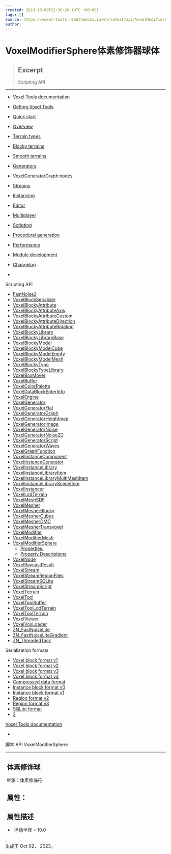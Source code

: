 ```yaml
---
created: 2023-10-09T22:38:26 (UTC +08:00)
tags: []
source: https://voxel-tools.readthedocs.io/en/latest/api/VoxelModifierSphere/
author: 
---
```


# VoxelModifierSphere体素修饰器球体

> ## Excerpt
> Scripting API

---
-   [Voxel Tools documentation](https://voxel-tools.readthedocs.io/en/latest/)

-   [Getting Voxel Tools](https://voxel-tools.readthedocs.io/en/latest/getting_the_module/)

-   [Quick start](https://voxel-tools.readthedocs.io/en/latest/quick_start/)

-   [Overview](https://voxel-tools.readthedocs.io/en/latest/overview/)

-   [Terrain types](https://voxel-tools.readthedocs.io/en/latest/terrain_types/)

-   [Blocky terrains](https://voxel-tools.readthedocs.io/en/latest/blocky_terrain/)

-   [Smooth terrains](https://voxel-tools.readthedocs.io/en/latest/smooth_terrain/)

-   [Generators](https://voxel-tools.readthedocs.io/en/latest/generators/)

-   [VoxelGeneratorGraph nodes](https://voxel-tools.readthedocs.io/en/latest/graph_nodes/)

-   [Streams](https://voxel-tools.readthedocs.io/en/latest/streams/)

-   [Instancing](https://voxel-tools.readthedocs.io/en/latest/instancing/)

-   [Editor](https://voxel-tools.readthedocs.io/en/latest/editor/)

-   [Multiplayer](https://voxel-tools.readthedocs.io/en/latest/multiplayer/)

-   [Scripting](https://voxel-tools.readthedocs.io/en/latest/scripting/)

-   [Procedural generation](https://voxel-tools.readthedocs.io/en/latest/procedural_generation/)

-   [Performance](https://voxel-tools.readthedocs.io/en/latest/performance/)

-   [Module development](https://voxel-tools.readthedocs.io/en/latest/module_development/)

-   [Changelog](https://voxel-tools.readthedocs.io/en/latest/changelog/)

-   [](https://voxel-tools.readthedocs.io/en/latest/___/)

Scripting API

-   [FastNoise2](https://voxel-tools.readthedocs.io/en/latest/api/FastNoise2/)
-   [VoxelBlockSerializer](https://voxel-tools.readthedocs.io/en/latest/api/VoxelBlockSerializer/)
-   [VoxelBlockyAttribute](https://voxel-tools.readthedocs.io/en/latest/api/VoxelBlockyAttribute/)
-   [VoxelBlockyAttributeAxis](https://voxel-tools.readthedocs.io/en/latest/api/VoxelBlockyAttributeAxis/)
-   [VoxelBlockyAttributeCustom](https://voxel-tools.readthedocs.io/en/latest/api/VoxelBlockyAttributeCustom/)
-   [VoxelBlockyAttributeDirection](https://voxel-tools.readthedocs.io/en/latest/api/VoxelBlockyAttributeDirection/)
-   [VoxelBlockyAttributeRotation](https://voxel-tools.readthedocs.io/en/latest/api/VoxelBlockyAttributeRotation/)
-   [VoxelBlockyLibrary](https://voxel-tools.readthedocs.io/en/latest/api/VoxelBlockyLibrary/)
-   [VoxelBlockyLibraryBase](https://voxel-tools.readthedocs.io/en/latest/api/VoxelBlockyLibraryBase/)
-   [VoxelBlockyModel](https://voxel-tools.readthedocs.io/en/latest/api/VoxelBlockyModel/)
-   [VoxelBlockyModelCube](https://voxel-tools.readthedocs.io/en/latest/api/VoxelBlockyModelCube/)
-   [VoxelBlockyModelEmpty](https://voxel-tools.readthedocs.io/en/latest/api/VoxelBlockyModelEmpty/)
-   [VoxelBlockyModelMesh](https://voxel-tools.readthedocs.io/en/latest/api/VoxelBlockyModelMesh/)
-   [VoxelBlockyType](https://voxel-tools.readthedocs.io/en/latest/api/VoxelBlockyType/)
-   [VoxelBlockyTypeLibrary](https://voxel-tools.readthedocs.io/en/latest/api/VoxelBlockyTypeLibrary/)
-   [VoxelBoxMover](https://voxel-tools.readthedocs.io/en/latest/api/VoxelBoxMover/)
-   [VoxelBuffer](https://voxel-tools.readthedocs.io/en/latest/api/VoxelBuffer/)
-   [VoxelColorPalette](https://voxel-tools.readthedocs.io/en/latest/api/VoxelColorPalette/)
-   [VoxelDataBlockEnterInfo](https://voxel-tools.readthedocs.io/en/latest/api/VoxelDataBlockEnterInfo/)
-   [VoxelEngine](https://voxel-tools.readthedocs.io/en/latest/api/VoxelEngine/)
-   [VoxelGenerator](https://voxel-tools.readthedocs.io/en/latest/api/VoxelGenerator/)
-   [VoxelGeneratorFlat](https://voxel-tools.readthedocs.io/en/latest/api/VoxelGeneratorFlat/)
-   [VoxelGeneratorGraph](https://voxel-tools.readthedocs.io/en/latest/api/VoxelGeneratorGraph/)
-   [VoxelGeneratorHeightmap](https://voxel-tools.readthedocs.io/en/latest/api/VoxelGeneratorHeightmap/)
-   [VoxelGeneratorImage](https://voxel-tools.readthedocs.io/en/latest/api/VoxelGeneratorImage/)
-   [VoxelGeneratorNoise](https://voxel-tools.readthedocs.io/en/latest/api/VoxelGeneratorNoise/)
-   [VoxelGeneratorNoise2D](https://voxel-tools.readthedocs.io/en/latest/api/VoxelGeneratorNoise2D/)
-   [VoxelGeneratorScript](https://voxel-tools.readthedocs.io/en/latest/api/VoxelGeneratorScript/)
-   [VoxelGeneratorWaves](https://voxel-tools.readthedocs.io/en/latest/api/VoxelGeneratorWaves/)
-   [VoxelGraphFunction](https://voxel-tools.readthedocs.io/en/latest/api/VoxelGraphFunction/)
-   [VoxelInstanceComponent](https://voxel-tools.readthedocs.io/en/latest/api/VoxelInstanceComponent/)
-   [VoxelInstanceGenerator](https://voxel-tools.readthedocs.io/en/latest/api/VoxelInstanceGenerator/)
-   [VoxelInstanceLibrary](https://voxel-tools.readthedocs.io/en/latest/api/VoxelInstanceLibrary/)
-   [VoxelInstanceLibraryItem](https://voxel-tools.readthedocs.io/en/latest/api/VoxelInstanceLibraryItem/)
-   [VoxelInstanceLibraryMultiMeshItem](https://voxel-tools.readthedocs.io/en/latest/api/VoxelInstanceLibraryMultiMeshItem/)
-   [VoxelInstanceLibrarySceneItem](https://voxel-tools.readthedocs.io/en/latest/api/VoxelInstanceLibrarySceneItem/)
-   [VoxelInstancer](https://voxel-tools.readthedocs.io/en/latest/api/VoxelInstancer/)
-   [VoxelLodTerrain](https://voxel-tools.readthedocs.io/en/latest/api/VoxelLodTerrain/)
-   [VoxelMeshSDF](https://voxel-tools.readthedocs.io/en/latest/api/VoxelMeshSDF/)
-   [VoxelMesher](https://voxel-tools.readthedocs.io/en/latest/api/VoxelMesher/)
-   [VoxelMesherBlocky](https://voxel-tools.readthedocs.io/en/latest/api/VoxelMesherBlocky/)
-   [VoxelMesherCubes](https://voxel-tools.readthedocs.io/en/latest/api/VoxelMesherCubes/)
-   [VoxelMesherDMC](https://voxel-tools.readthedocs.io/en/latest/api/VoxelMesherDMC/)
-   [VoxelMesherTransvoxel](https://voxel-tools.readthedocs.io/en/latest/api/VoxelMesherTransvoxel/)
-   [VoxelModifier](https://voxel-tools.readthedocs.io/en/latest/api/VoxelModifier/)
-   [VoxelModifierMesh](https://voxel-tools.readthedocs.io/en/latest/api/VoxelModifierMesh/)
-   [VoxelModifierSphere](https://voxel-tools.readthedocs.io/en/latest/api/VoxelModifierSphere/)
    -   [Properties:](https://voxel-tools.readthedocs.io/en/latest/api/VoxelModifierSphere/#properties)
    -   [Property Descriptions](https://voxel-tools.readthedocs.io/en/latest/api/VoxelModifierSphere/#property-descriptions)
-   [VoxelNode](https://voxel-tools.readthedocs.io/en/latest/api/VoxelNode/)
-   [VoxelRaycastResult](https://voxel-tools.readthedocs.io/en/latest/api/VoxelRaycastResult/)
-   [VoxelStream](https://voxel-tools.readthedocs.io/en/latest/api/VoxelStream/)
-   [VoxelStreamRegionFiles](https://voxel-tools.readthedocs.io/en/latest/api/VoxelStreamRegionFiles/)
-   [VoxelStreamSQLite](https://voxel-tools.readthedocs.io/en/latest/api/VoxelStreamSQLite/)
-   [VoxelStreamScript](https://voxel-tools.readthedocs.io/en/latest/api/VoxelStreamScript/)
-   [VoxelTerrain](https://voxel-tools.readthedocs.io/en/latest/api/VoxelTerrain/)
-   [VoxelTool](https://voxel-tools.readthedocs.io/en/latest/api/VoxelTool/)
-   [VoxelToolBuffer](https://voxel-tools.readthedocs.io/en/latest/api/VoxelToolBuffer/)
-   [VoxelToolLodTerrain](https://voxel-tools.readthedocs.io/en/latest/api/VoxelToolLodTerrain/)
-   [VoxelToolTerrain](https://voxel-tools.readthedocs.io/en/latest/api/VoxelToolTerrain/)
-   [VoxelViewer](https://voxel-tools.readthedocs.io/en/latest/api/VoxelViewer/)
-   [VoxelVoxLoader](https://voxel-tools.readthedocs.io/en/latest/api/VoxelVoxLoader/)
-   [ZN\_FastNoiseLite](https://voxel-tools.readthedocs.io/en/latest/api/ZN_FastNoiseLite/)
-   [ZN\_FastNoiseLiteGradient](https://voxel-tools.readthedocs.io/en/latest/api/ZN_FastNoiseLiteGradient/)
-   [ZN\_ThreadedTask](https://voxel-tools.readthedocs.io/en/latest/api/ZN_ThreadedTask/)

Serialization formats

-   [Voxel block format v1](https://voxel-tools.readthedocs.io/en/latest/specs/block_format_v1/)
-   [Voxel block format v2](https://voxel-tools.readthedocs.io/en/latest/specs/block_format_v2/)
-   [Voxel block format v3](https://voxel-tools.readthedocs.io/en/latest/specs/block_format_v3/)
-   [Voxel block format v4](https://voxel-tools.readthedocs.io/en/latest/specs/block_format_v4/)
-   [Compressed data format](https://voxel-tools.readthedocs.io/en/latest/specs/compressed_container/)
-   [Instance block format v0](https://voxel-tools.readthedocs.io/en/latest/specs/instances_format_v0/)
-   [Instance block format v1](https://voxel-tools.readthedocs.io/en/latest/specs/instances_format_v1/)
-   [Region format v2](https://voxel-tools.readthedocs.io/en/latest/specs/region_format_v2/)
-   [Region format v3](https://voxel-tools.readthedocs.io/en/latest/specs/region_format_v3/)
-   [SQLite format](https://voxel-tools.readthedocs.io/en/latest/specs/sqlite_format/)
-   [2](https://voxel-tools.readthedocs.io/en/latest/___2/)

[Voxel Tools documentation](https://voxel-tools.readthedocs.io/en/latest/)

-   [](https://voxel-tools.readthedocs.io/en/latest/)
  
脚本 API VoxelModifierSphere

___

##  体素修饰球

 继承：体素修饰符

##  属性：

##  属性描述

-    浮动半径 = 10.0

_  
生成于 Oct 02， 2023_

